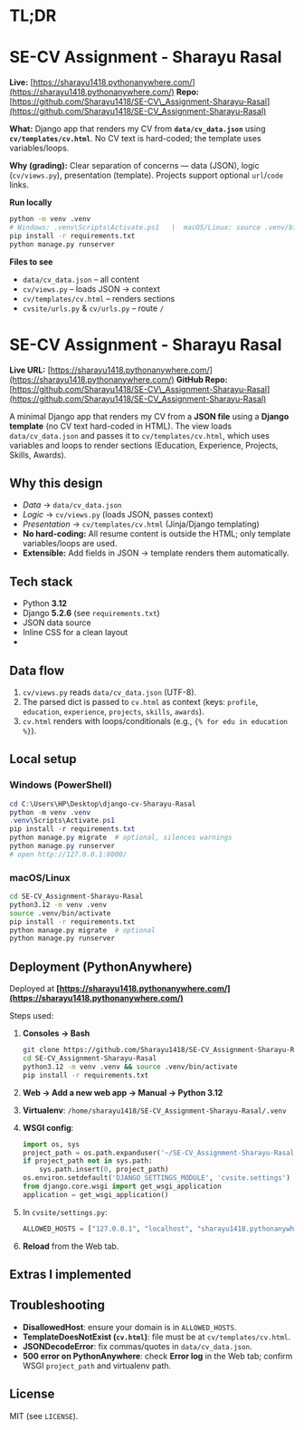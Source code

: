 
# TL;DR

# SE-CV Assignment - Sharayu Rasal

**Live:** [https://sharayu1418.pythonanywhere.com/](https://sharayu1418.pythonanywhere.com/)
**Repo:** [https://github.com/Sharayu1418/SE-CV\_Assignment-Sharayu-Rasal](https://github.com/Sharayu1418/SE-CV_Assignment-Sharayu-Rasal)

**What:** Django app that renders my CV from **`data/cv_data.json`** using **`cv/templates/cv.html`**. No CV text is hard-coded; the template uses variables/loops.

**Why (grading):** Clear separation of concerns — data (JSON), logic (`cv/views.py`), presentation (template). Projects support optional `url`/`code` links.

**Run locally**

```bash
python -m venv .venv
# Windows: .venv\Scripts\Activate.ps1   |  macOS/Linux: source .venv/bin/activate
pip install -r requirements.txt
python manage.py runserver
```

**Files to see**

* `data/cv_data.json` – all content
* `cv/views.py` – loads JSON → context
* `cv/templates/cv.html` – renders sections
* `cvsite/urls.py` & `cv/urls.py` – route `/`

# SE-CV Assignment - Sharayu Rasal

**Live URL:** [https://sharayu1418.pythonanywhere.com/](https://sharayu1418.pythonanywhere.com/)
**GitHub Repo:** [https://github.com/Sharayu1418/SE-CV\_Assignment-Sharayu-Rasal](https://github.com/Sharayu1418/SE-CV_Assignment-Sharayu-Rasal)

A minimal Django app that renders my CV from a **JSON file** using a **Django template** (no CV text hard-coded in HTML). The view loads `data/cv_data.json` and passes it to `cv/templates/cv.html`, which uses variables and loops to render sections (Education, Experience, Projects, Skills, Awards).

## Why this design 
  * *Data* → `data/cv_data.json`
  * *Logic* → `cv/views.py` (loads JSON, passes context)
  * *Presentation* → `cv/templates/cv.html` (Jinja/Django templating)
* **No hard-coding:** All resume content is outside the HTML; only template variables/loops are used.
* **Extensible:** Add fields in JSON → template renders them automatically.

## Tech stack
* Python **3.12**
* Django **5.2.6** (see `requirements.txt`)
* JSON data source
* Inline CSS for a clean layout
* 
## Data flow

1. `cv/views.py` reads `data/cv_data.json` (UTF-8).
2. The parsed dict is passed to `cv.html` as context (keys: `profile`, `education`, `experience`, `projects`, `skills`, `awards`).
3. `cv.html` renders with loops/conditionals (e.g., `{% for edu in education %}`).

## Local setup

### Windows (PowerShell)

```powershell
cd C:\Users\HP\Desktop\django-cv-Sharayu-Rasal
python -m venv .venv
.venv\Scripts\Activate.ps1
pip install -r requirements.txt
python manage.py migrate  # optional, silences warnings
python manage.py runserver
# open http://127.0.0.1:8000/
```

### macOS/Linux

```bash
cd SE-CV_Assignment-Sharayu-Rasal
python3.12 -m venv .venv
source .venv/bin/activate
pip install -r requirements.txt
python manage.py migrate  # optional
python manage.py runserver
```

## Deployment (PythonAnywhere)

Deployed at **[https://sharayu1418.pythonanywhere.com/](https://sharayu1418.pythonanywhere.com/)**

Steps used:

1. **Consoles → Bash**

   ```bash
   git clone https://github.com/Sharayu1418/SE-CV_Assignment-Sharayu-Rasal.git
   cd SE-CV_Assignment-Sharayu-Rasal
   python3.12 -m venv .venv && source .venv/bin/activate
   pip install -r requirements.txt
   ```
2. **Web → Add a new web app → Manual → Python 3.12**
3. **Virtualenv**: `/home/sharayu1418/SE-CV_Assignment-Sharayu-Rasal/.venv`
4. **WSGI config**:

   ```python
   import os, sys
   project_path = os.path.expanduser('~/SE-CV_Assignment-Sharayu-Rasal')
   if project_path not in sys.path:
       sys.path.insert(0, project_path)
   os.environ.setdefault('DJANGO_SETTINGS_MODULE', 'cvsite.settings')
   from django.core.wsgi import get_wsgi_application
   application = get_wsgi_application()
   ```
5. In `cvsite/settings.py`:

   ```python
   ALLOWED_HOSTS = ["127.0.0.1", "localhost", "sharayu1418.pythonanywhere.com"]
   ```
6. **Reload** from the Web tab.


## Extras I implemented

## Troubleshooting

* **DisallowedHost**: ensure your domain is in `ALLOWED_HOSTS`.
* **TemplateDoesNotExist (`cv.html`)**: file must be at `cv/templates/cv.html`.
* **JSONDecodeError**: fix commas/quotes in `data/cv_data.json`.
* **500 error on PythonAnywhere**: check **Error log** in the Web tab; confirm WSGI `project_path` and virtualenv path.


## License

MIT (see `LICENSE`).
